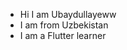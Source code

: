 - Hi I am Ubaydullayeww
- I am from Uzbekistan
- I am a Flutter learner
   

<!---
Ubaydullayeww/Ubaydullayeww is a ✨ special ✨ repository because its `README.md` (this file) appears on your GitHub profile.
You can click the Preview link to take a look at your changes.
--->
